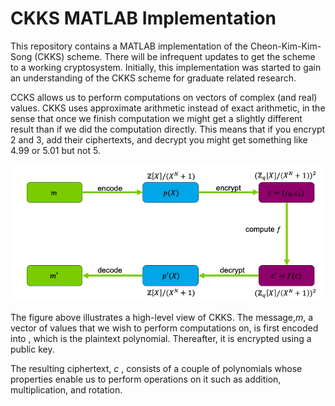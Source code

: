 # CKKS MATLAB Implementation

This repository contains a MATLAB implementation of the Cheon-Kim-Kim-Song (CKKS) scheme.  There will be infrequent updates to get the scheme to a working cryptosystem.  Initially, this implementation was started to gain an understanding of the CKKS scheme for graduate related research.

CCKS allows us to perform computations on vectors of complex (and real) values. CKKS uses approximate arithmetic instead of exact arithmetic, in the sense that once we finish computation we might get a slightly different result than if we did the computation directly. This means that if you encrypt 2 and 3, add their ciphertexts, and decrypt you might get something like 4.99 or 5.01 but not 5.

![CKKS](https://github.com/tycho-bro-hey/ckks-matlab/blob/main/ckks.png)

The figure above illustrates a high-level view of CKKS.  The message,$m$, a vector of values that we wish to perform computations on, is first encoded into , which is the plaintext polynomial.  Thereafter, it is encrypted using a public key.

The resulting ciphertext, $c$ , consists of a couple of polynomials whose properties enable us to perform operations on it such as addition, multiplication, and rotation.
